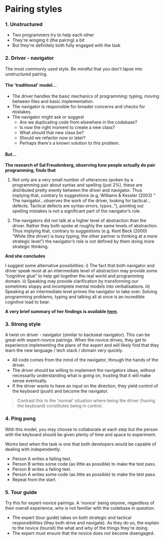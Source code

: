# Pairing styles

### 1. Unstructured

- Two programmers try to help each other
- They're winging it (the pairing) a bit
- But they're definitely both fully engaged with the task

### 2. Driver - navigator

The most commonly used style.  Be mindful that you don't lapse into unstructured pairing.

#### The 'traditional' model...

- The driver handles the basic mechanics of programming: typing, moving between files and basic implementation.
- The navigator is responsible for broader concerns and checks for mistakes.
- The navigator might ask or suggest
  - Are we duplicating code from elsewhere in the codebase?
  - Is now the right moment to create a new class?
  - What _should_ that new class be?
  - Should we refactor now or later?
  - Perhaps there's a known solution to this problem.

#### But...

**The research of Sal Freudenberg, observing how people actually do pair programming, finds that**

1. Not only are a very small number of utterances spoken by a programming pair about syntax and spelling (just 2%), these are distributed pretty evenly between the driver and navigator. Thus implying that, contrary to suggestions (e.g. Williams & Kessler (2003) “ The navigator…observes the work of the driver, looking for tactical…defects. Tactical defects are syntax errors, typos..”), pointing out spelling mistakes is not a significant part of the navigator’s role.

2. The navigators did not talk at a higher level of abstraction than the driver. Rather they both spoke at roughly the same levels of abstraction. Thus implying that, contrary to suggestions (e.g. Kent Beck (2000) “While (the driver) is busy typing, the other partner is thinking at a more strategic level”) the navigator’s role is not defined by them doing more strategic thinking.

**And she concludes**

I suggest some alternative possibilities: i) The fact that both navigator and driver speak most at an intermediate level of abstraction may provide some “cognitive glue” to help gel together the real world and programming domain. ii) Speaking may provide clarification by transforming our sometimes sloppy and incomplete mental models into verbalisations. iii) Speaking at an intermediate level primes the navigator to take over. Solving programming problems, typing and talking all at once is an incredible cognitive load to bear.

**A very brief summary of her findings is available [here](https://salfreudenberg.wordpress.com/2013/11/16/10-years-of-thinking-about-pair-programming/).**

### 3. Strong style

A twist on driver - navigator (similar to backseat navigator).  This can be great with expert-novice pairings.  When the novice drives, they get to experience implementing the plans of the expert and will likely find that they learn the new language / tech stack / domain very quickly.

- All code comes from the mind of the navigator, through the hands of the driver.
- The driver should be willing to implement the navigators ideas, without necessarily understanding what is going on, trusting that it will make sense eventually.
- If the driver wants to have an input on the direction, they yield control of the keyboard (push) and become the navigator.

> Contrast this to the 'normal' situation where being the driver (having the keyboard) constitutes being in control.

### 4. Ping pong

With this model, you may choose to collaborate at each step but the person with the keyboard should be given plenty of time and space to experiment.

Works best when the task is one that both developers would be capable of dealing with independently.

- Person A writes a failing test.
- Person B writes some code (as little as possible) to make the test pass.
- Person B writes a failing test.
- Person A writes some code (as little as possible) to make the test pass.
- Repeat from the start.

### 5. Tour guide

Try this for expert-novice pairings.  A 'novice' being _anyone_, regardless of their overall experience, who is not familiar with the codebase in question.

- The expert (tour guide) takes on both strategic and tactical responsibilities (they both drive and navigate).  As they do so, the explain to the novice (tourist) the what and why of the things they're doing.
- The expert must ensure that the novice does not become disengaged.